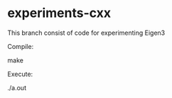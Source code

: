 experiments-cxx
===============

This branch consist of code for experimenting Eigen3

Compile:

make

Execute:

./a.out

